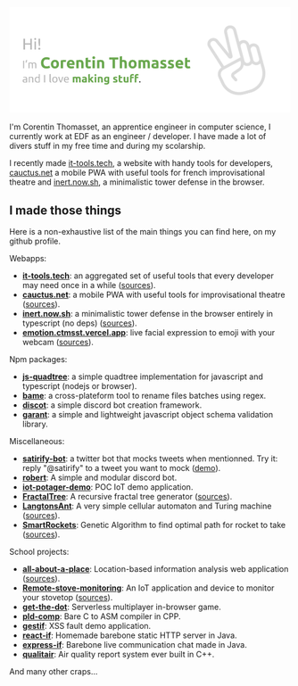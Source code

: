 ![banner image](banner.png)

I'm Corentin Thomasset, an apprentice engineer in computer science, I currently work at EDF as an engineer / developer. I have made a lot of divers stuff in my free time and during my scolarship. 

I recently made [it-tools.tech](https://it-tools.tech), a website with handy tools for developers, [cauctus.net](https://cauctus.net) a mobile PWA with useful tools for french improvisational theatre and [inert.now.sh](https://inert.now.sh), a minimalistic tower defense in the browser.

## I made those things
Here is a non-exhaustive list of the main things you can find here, on my github profile.

Webapps:
* **[it-tools.tech](https://it-tools.tech)**: an aggregated set of useful tools that every developer may need once in a while ([sources](https://github.com/CorentinTh/it-tools)).
* **[cauctus.net](https://cauctus.net)**: a mobile PWA with useful tools for improvisational theatre ([sources](https://github.com/CorentinTh/cauctus)).
* **[inert.now.sh](https://inert.now.sh)**: a minimalistic tower defense in the browser entirely in typescript (no deps) ([sources](https://github.com/CorentinTh/inert)).
* **[emotion.ctmsst.vercel.app](https://emotion.ctmsst.vercel.app)**: live facial expression to emoji with your webcam ([sources](https://github.com/CorentinTh/emotion)).

Npm packages:

* **[js-quadtree](https://github.com/CorentinTh/quadtree-js)**: a simple quadtree implementation for javascript and typescript (nodejs or browser).
* **[bame](https://github.com/CorentinTh/bame)**: a cross-plateform tool to rename files batches using regex.
* **[discot](https://github.com/CorentinTh/discot)**: a simple discord bot creation framework.
* **[garant](https://github.com/CorentinTh/garant)**: a simple and lightweight javascript object schema validation library.

Miscellaneous:

* **[satirify-bot](https://github.com/CorentinTh/satirify-bot)**: a twitter bot that mocks tweets when mentionned. Try it: reply "@satirify" to a tweet you want to mock ([demo](https://twitter.com/satirify)). 
* **[robert](https://github.com/CorentinTh/robert)**: A simple and modular discord bot.
* **[iot-potager-demo](https://github.com/CorentinTh/iot-potager-demo)**: POC IoT demo application.
* **[FractalTree](http://divers.corentin-thomasset.fr/fractal-tree/index.html)**: A recursive fractal tree generator ([sources](https://github.com/CorentinTh/FractalTree)).
* **[LangtonsAnt](http://divers.corentin-thomasset.fr/langton-ant/index.html)**: A very simple cellular automaton and Turing machine ([sources](https://github.com/CorentinTh/LangtonsAnt)).
* **[SmartRockets](http://divers.corentin-thomasset.fr/smart-rockets/)**: Genetic Algorithm to find optimal path for rocket to take ([sources](https://github.com/CorentinTh/SmartRockets-GeneticAlgorithm)).

School projects:

* **[all-about-a-place](https://all-about-a-place.corentin-thomasset.fr)**: Location-based information analysis web application ([sources](https://github.com/CorentinTh/all-about-a-place)).
* **[Remote-stove-monitoring](https://sheltered-brook-24116.herokuapp.com/)**: An IoT application and device to monitor your stovetop ([sources](https://github.com/CorentinTh/Remote-stove-monitoring-IoT-backend-and-frontend)).
* **[get-the-dot](https://github.com/CorentinTh/get-the-dot)**: Serverless multiplayer in-browser game.
* **[pld-comp](https://github.com/CorentinTh/pld-comp)**: Bare C to ASM compiler in CPP.
* **[gestif](https://github.com/CorentinTh/gestif)**: XSS fault demo application.
* **[react-if](https://github.com/CorentinTh/react-if)**: Homemade barebone static HTTP server in Java.
* **[express-if](https://github.com/CorentinTh/express-if)**: Barebone live communication chat made in Java.
* **[qualitair](https://github.com/CorentinTh/express-if)**: Air quality report system ever built in C++.


And many other craps...

